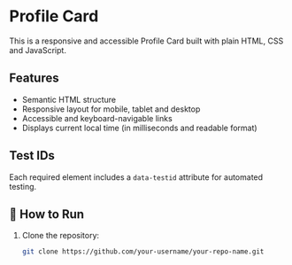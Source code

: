 # Profile Card

This is a responsive and accessible Profile Card built with plain HTML, CSS and JavaScript.

## Features
- Semantic HTML structure
- Responsive layout for mobile, tablet and desktop
- Accessible and keyboard-navigable links
- Displays current local time (in milliseconds and readable format)

## Test IDs
Each required element includes a `data-testid` attribute for automated testing.

## 🚀 How to Run
1. Clone the repository:
   ```bash
   git clone https://github.com/your-username/your-repo-name.git

